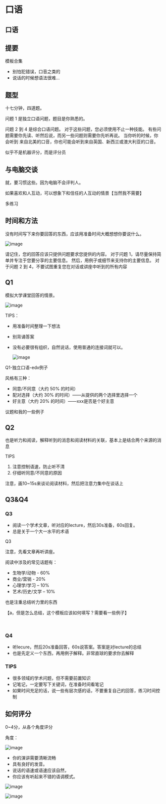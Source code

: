 # 口语

## 口语

## 提要

模板合集

* 别怕犯错误，口音之类的
* 说话的时候想语法很难...

## 题型

十七分钟，四道题。

问题 1 是独立口语问题，题目是你熟悉的。

问题 2 到 4 是综合口语问题。 对于这些问题，您必须使用不止一种技能。 有些问题需要你先读、听然后说，而另一些问题则需要你先听再说。 当你听的时候，你会听到 来自北美的口音，你也可能会听到来自英国、新西兰或澳大利亚的口音。

似乎不是机器评分，而是评分员

## 与电脑交谈

就，要习惯这些。因为电脑不会评判人。

如果喜欢和人互动，可以想象下和信任的人互动的情景【当然我不需要】

多练习

## 时间和方法

没有时间写下来你要回答的东西，应该用准备时间大概想想你要说什么。

​![image](<.gitbook/assets/image 20230201180731 kzvv6ir.png>)​

请记住，您的回答应该只提供问题要求您提供的内容。 对于问题 1，请尽量保持简单并专注于您要分享的主要信息。 然后，用例子或细节来支持你的主要信息。 对于问题 2 到 4，不要试图重复您在对话或讲座中听到的所有内容

## Q1

模拟大学课堂回答的情景。

​![image](<.gitbook/assets/image 20230201180918 3g82a7j.png>)​

TIPS：

* 用准备时间整理一下想法
* 别背诵答案
*   没有必要很有组织，自然说话，使用普通的连接词就可以。

    ​![image](<.gitbook/assets/image 20230201181304 sq19xfh.png>)​

Q1-独立口语-edx例子

风格有三种：

* 同意/不同意（大约 50% 的时间）
* 配对选择（大约 30% 的时间）——从提供的两个选择里选择一个
* 好主意（大约 20% 的时间）——xxx是否是个好主意

议题和我的一些例子

## Q2

也是听力和阅读，解释听到的消息和阅读材料的关联，基本上是结合两个来源的消息

TIPS

1. 注意控制语速，防止听不清
2. 仔细听同意/不同意的原因

注意，画10\~15s来谈论阅读材料，然后把注意力集中在谈话上

## Q3\&Q4

### Q3

* 阅读一个学术文章，听对应的lecture，然后30s准备，60s回复。
* 总是关于一个大一水平的术语

Q3

注意，先看文章再听讲座。

阅读中涉及的常见话题有：

* 生物学/动物 - 60%
* 商业/营销 - 20%
* 心理学/学习 – 10%
* 艺术/历史/文学 – 10%

也是注重总结听力里的东西

【a，但是怎么总结，这个模板应该如何填写？需要看一些例子】

‍

### Q4

* 听lecure，然后20s准备回答，60s说答案。答案是对lecture的总结
* 也是先定义一个东西，再用例子解释。非常直球的要求你去解释

### TIPS

* 很多领域的学术问题，但不需要前置知识
* 记笔记，一定要写下关键词，在准备时间看笔记
* 如果时间充足的话，说一些有层次感的话，不要重复自己的回答，练习时间控制

## 如何评分

0\~4分，从各个角度评分

角度：

​![image](<.gitbook/assets/image 20230208165451 p8g2ceq.png>)​

* 你的演讲需要清晰流畅
* 具有良好的发音。
* 说话的语速或语速应该自然，
* 你应该有听起来不错的语调模式。

​![image](<.gitbook/assets/image 20230208165512 xhf1o2f.png>)​

​![image](<.gitbook/assets/image 20230208165525 u8a4a82.png>)​
